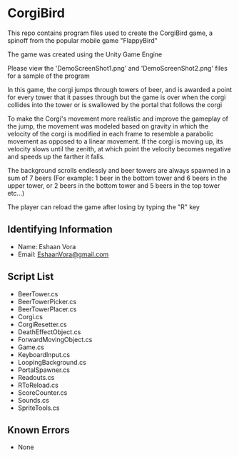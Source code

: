 # CorgiBird

This repo contains program files used to create the CorgiBird game, a spinoff from the popular mobile game "FlappyBird"

The game was created using the Unity Game Engine

Please view the 'DemoScreenShot1.png' and 'DemoScreenShot2.png' files for a sample of the program

In this game, the corgi jumps through towers of beer, and is awarded a point for every tower that it passes through but the game is over when the corgi collides into the tower or is swallowed by the portal that follows the corgi

To make the Corgi's movement more realistic and improve the gameplay of the jump, the movement was modeled based on gravity in which the velocity of the corgi is modified in each frame to resemble a parabolic movement as opposed to a linear movement. If the corgi is moving up, its velocity slows until the zenith, at which point the velocity becomes negative and speeds up the farther it falls.  

The background scrolls endlessly and beer towers are always spawned in a sum of 7 beers (For example: 1 beer in the bottom tower and 6 beers in the upper tower, or 2 beers in the bottom tower and 5 beers in the top tower etc...)

The player can reload the game after losing by typing the "R" key

## Identifying Information

* Name: Eshaan Vora
* Email: EshaanVora@gmail.com

## Script List

* BeerTower.cs
* BeerTowerPicker.cs
* BeerTowerPlacer.cs
* Corgi.cs
* CorgiResetter.cs
* DeathEffectObject.cs
* ForwardMovingObject.cs
* Game.cs
* KeyboardInput.cs
* LoopingBackground.cs
* PortalSpawner.cs
* Readouts.cs
* RToReload.cs
* ScoreCounter.cs
* Sounds.cs
* SpriteTools.cs

## Known Errors

* None

